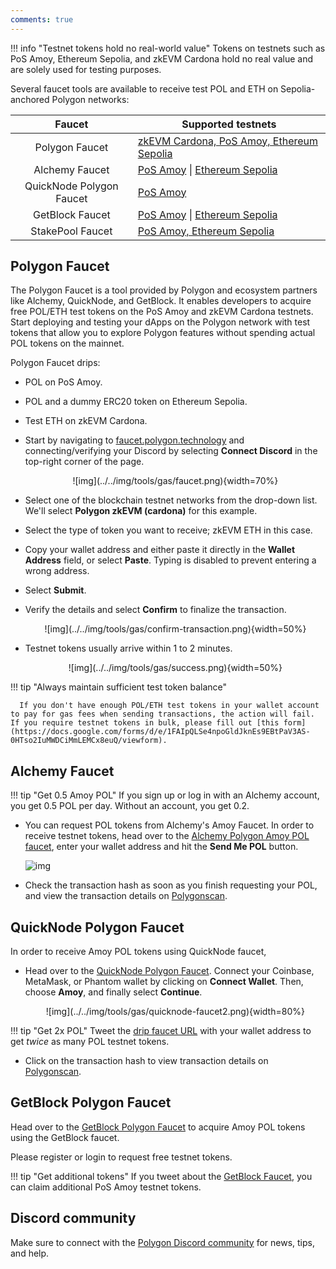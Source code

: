 ```yaml
---
comments: true
---
```


!!! info "Testnet tokens hold no real-world value"
      Tokens on testnets such as PoS Amoy, Ethereum Sepolia, and zkEVM Cardona hold no real value and are solely used for testing purposes.

Several faucet tools are available to receive test POL and ETH on Sepolia-anchored Polygon networks:

|          Faucet          | Supported testnets                                                                                                               |
| :----------------------: | -------------------------------------------------------------------------------------------------------------------------------- |
|      Polygon Faucet      | [zkEVM Cardona, PoS Amoy, Ethereum Sepolia](https://faucet.polygon.technology)                                                   |
|      Alchemy Faucet      | [PoS Amoy](https://www.alchemy.com/faucets/polygon-amoy) \| [Ethereum Sepolia](https://www.alchemy.com/faucets/ethereum-sepolia) |
| QuickNode Polygon Faucet | [PoS Amoy](https://faucet.quicknode.com/polygon/amoy)                                                                            |
|     GetBlock Faucet      | [PoS Amoy](https://getblock.io/faucet/matic-amoy/) \| [Ethereum Sepolia](https://getblock.io/faucet/eth-sepolia)                 |
|     StakePool Faucet     | [PoS Amoy, Ethereum Sepolia](https://faucet.stakepool.dev.br/)                                                                   |

## Polygon Faucet

The Polygon Faucet is a tool provided by Polygon and ecosystem partners like Alchemy, QuickNode, and GetBlock. It enables developers to acquire free POL/ETH test tokens on the PoS Amoy and zkEVM Cardona testnets. Start deploying and testing your dApps on the Polygon network with test tokens that allow you to explore Polygon features without spending actual POL tokens on the mainnet.

Polygon Faucet drips:

- POL on PoS Amoy.
- POL and a dummy ERC20 token on Ethereum Sepolia.
- Test ETH on zkEVM Cardona.

- Start by navigating to [faucet.polygon.technology](https://faucet.polygon.technology/) and connecting/verifying your Discord by selecting **Connect Discord** in the top-right corner of the page.

   <center>
   ![img](../../img/tools/gas/faucet.png){width=70%}
   </center>

- Select one of the blockchain testnet networks from the drop-down list. We'll select **Polygon zkEVM (cardona)** for this example.

- Select the type of token you want to receive; zkEVM ETH in this case.

- Copy your wallet address and either paste it directly in the **Wallet Address** field, or select **Paste**. Typing is disabled to prevent entering a wrong address.

- Select **Submit**. 

- Verify the details and select **Confirm** to finalize the transaction.

   <center>
   ![img](../../img/tools/gas/confirm-transaction.png){width=50%}
   </center>

- Testnet tokens usually arrive within 1 to 2 minutes.

   <center>
   ![img](../../img/tools/gas/success.png){width=50%}
   </center>

!!! tip "Always maintain sufficient test token balance"

      If you don't have enough POL/ETH test tokens in your wallet account to pay for gas fees when sending transactions, the action will fail. If you require testnet tokens in bulk, please fill out [this form](https://docs.google.com/forms/d/e/1FAIpQLSe4npoGldJknEs9EBtPaV3AS-0HTso2IuMWDCiMmLEMCx8euQ/viewform).

## Alchemy Faucet

!!! tip "Get 0.5 Amoy POL"
      If you sign up or log in with an Alchemy account, you get 0.5 POL per day. Without an account, you get 0.2.

- You can request POL tokens from Alchemy's Amoy Faucet. In order to receive testnet tokens, head over to the [Alchemy Polygon Amoy POL faucet](https://www.alchemy.com/faucets/polygon-amoy), enter your wallet address and hit the **Send Me POL** button.

   ![img](../../img/tools/gas/alchemy-faucet1.png)

- Check the transaction hash as soon as you finish requesting your POL, and view the transaction details on [Polygonscan](https://amoy.polygonscan.com/).

## QuickNode Polygon Faucet

In order to receive Amoy POL tokens using QuickNode faucet,

- Head over to the [QuickNode Polygon Faucet](https://faucet.quicknode.com/polygon). Connect your Coinbase, MetaMask, or Phantom wallet by clicking on **Connect Wallet**. Then, choose **Amoy**, and finally select **Continue**.

   <center>
   ![img](../../img/tools/gas/quicknode-faucet2.png){width=80%}
   </center>

!!! tip "Get 2x POL"
      Tweet the [drip faucet URL](https://faucet.quicknode.com/drip) with your wallet address to get *twice* as many POL testnet tokens.

- Click on the transaction hash to view transaction details on [Polygonscan](https://amoy.polygonscan.com/).

## GetBlock Polygon Faucet

Head over to the [GetBlock Polygon Faucet](https://getblock.io/faucet/matic-amoy/) to acquire Amoy POL tokens using the GetBlock faucet.

Please register or login to request free testnet tokens.

!!! tip "Get additional tokens" 
    If you tweet about the [GetBlock Faucet](https://getblock.io/faucet/matic-amoy/), you can claim additional PoS Amoy testnet tokens.

## Discord community

Make sure to connect with the [Polygon Discord community](https://discord.com/invite/0xPolygonCommunity) for news, tips, and help.
